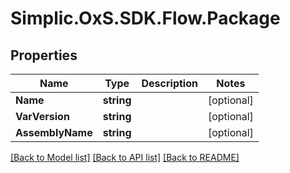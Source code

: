 # Simplic.OxS.SDK.Flow.Package

## Properties

Name | Type | Description | Notes
------------ | ------------- | ------------- | -------------
**Name** | **string** |  | [optional] 
**VarVersion** | **string** |  | [optional] 
**AssemblyName** | **string** |  | [optional] 

[[Back to Model list]](../README.md#documentation-for-models) [[Back to API list]](../README.md#documentation-for-api-endpoints) [[Back to README]](../README.md)


